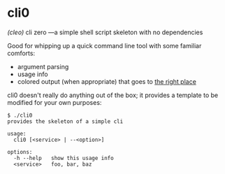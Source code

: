 # cli0
_(cleo)_ cli zero —a simple shell script skeleton with no dependencies

Good for whipping up a quick command line tool with some familiar comforts:
- argument parsing
- usage info
- colored output (when appropriate) that goes to [the right place](https://web.archive.org/web/20201204114029/http://www.jstorimer.com/blogs/workingwithcode/7766119-when-to-use-stderr-instead-of-stdout)

cli0 doesn't really do anything out of the box; it provides a template to be modified for your own purposes:

```console
$ ./cli0
provides the skeleton of a simple cli

usage:
  cli0 [<service> | --<option>]

options:
  -h --help   show this usage info
  <service>   foo, bar, baz
```
